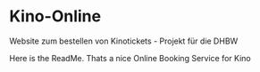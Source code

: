 # Kino-Online
Website zum bestellen von Kinotickets - Projekt für die DHBW

Here is the ReadMe.
Thats a nice Online Booking Service for Kino
